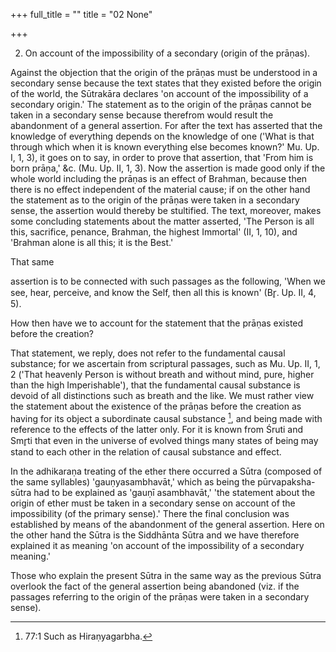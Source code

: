 +++
full_title = ""
title = "02 None"

+++


2. On account of the impossibility of a secondary (origin of the prāṇas).

Against the objection that the origin of the prāṇas must be understood in a secondary sense because the text states that they existed before the origin of the world, the Sūtrakāra declares 'on account of the impossibility of a secondary origin.' The statement as to the origin of the prāṇas cannot be taken in a secondary sense because therefrom would result the abandonment of a general assertion. For after the text has asserted that the knowledge of everything depends on the knowledge of one ('What is that through which when it is known everything else becomes known?' Mu. Up. I, 1, 3), it goes on to say, in order to prove that assertion, that 'From him is born prāṇa,' &c. (Mu. Up. II, 1, 3). Now the assertion is made good only if the whole world including the prāṇas is an effect of Brahman, because then there is no effect independent of the material cause; if on the other hand the statement as to the origin of the prāṇas were taken in a secondary sense, the assertion would thereby be stultified. The text, moreover, makes some concluding statements about the matter asserted, 'The Person is all this, sacrifice, penance, Brahman, the highest Immortal' (II, 1, 10), and 'Brahman alone is all this; it is the Best.'

That same

assertion is to be connected with such passages as the following, 'When we see, hear, perceive, and know the Self, then all this is known' (Br̥. Up. II, 4, 5).

How then have we to account for the statement that the prāṇas existed before the creation?

That statement, we reply, does not refer to the fundamental causal substance; for we ascertain from scriptural passages, such as Mu. Up. II, 1, 2 ('That heavenly Person is without breath and without mind, pure, higher than the high Imperishable'), that the fundamental causal substance is devoid of all distinctions such as breath and the like. We must rather view the statement about the existence of the prāṇas before the creation as having for its object a subordinate causal substance [^fn_52], and being made with reference to the effects of the latter only. For it is known from Śruti and Smr̥ti that even in the universe of evolved things many states of being may stand to each other in the relation of causal substance and effect.

In the adhikaraṇa treating of the ether there occurred a Sūtra (composed of the same syllables) 'gauṇyasambhavāt,' which as being the pūrvapaksha-sūtra had to be explained as 'gauṇī asambhavāt,' 'the statement about the origin of ether must be taken in a secondary sense on account of the impossibility (of the primary sense).' There the final conclusion was established by means of the abandonment of the general assertion. Here on the other hand the Sūtra is the Siddhānta Sūtra and we have therefore explained it as meaning 'on account of the impossibility of a secondary meaning.'

Those who explain the present Sūtra in the same way as the previous Sūtra overlook the fact of the general assertion being abandoned (viz. if the passages referring to the origin of the prāṇas were taken in a secondary sense).

[^fn_52]: 77:1 Such as Hiraṇyagarbha.

